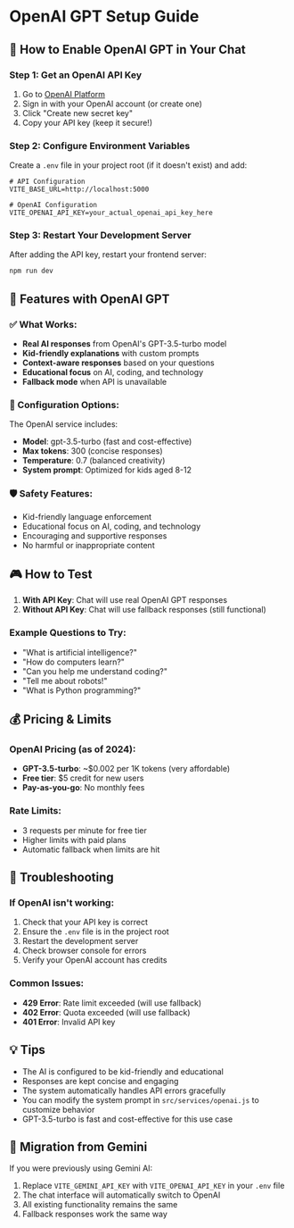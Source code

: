 # OpenAI GPT Setup Guide

## 🚀 How to Enable OpenAI GPT in Your Chat

### Step 1: Get an OpenAI API Key

1. Go to [OpenAI Platform](https://platform.openai.com/api-keys)
2. Sign in with your OpenAI account (or create one)
3. Click "Create new secret key"
4. Copy your API key (keep it secure!)

### Step 2: Configure Environment Variables

Create a `.env` file in your project root (if it doesn't exist) and add:

```env
# API Configuration
VITE_BASE_URL=http://localhost:5000

# OpenAI Configuration
VITE_OPENAI_API_KEY=your_actual_openai_api_key_here
```

### Step 3: Restart Your Development Server

After adding the API key, restart your frontend server:

```bash
npm run dev
```

## 🎯 Features with OpenAI GPT

### ✅ What Works:

- **Real AI responses** from OpenAI's GPT-3.5-turbo model
- **Kid-friendly explanations** with custom prompts
- **Context-aware responses** based on your questions
- **Educational focus** on AI, coding, and technology
- **Fallback mode** when API is unavailable

### 🔧 Configuration Options:

The OpenAI service includes:

- **Model**: gpt-3.5-turbo (fast and cost-effective)
- **Max tokens**: 300 (concise responses)
- **Temperature**: 0.7 (balanced creativity)
- **System prompt**: Optimized for kids aged 8-12

### 🛡️ Safety Features:

- Kid-friendly language enforcement
- Educational focus on AI, coding, and technology
- Encouraging and supportive responses
- No harmful or inappropriate content

## 🎮 How to Test

1. **With API Key**: Chat will use real OpenAI GPT responses
2. **Without API Key**: Chat will use fallback responses (still functional)

### Example Questions to Try:

- "What is artificial intelligence?"
- "How do computers learn?"
- "Can you help me understand coding?"
- "Tell me about robots!"
- "What is Python programming?"

## 💰 Pricing & Limits

### OpenAI Pricing (as of 2024):

- **GPT-3.5-turbo**: ~$0.002 per 1K tokens (very affordable)
- **Free tier**: $5 credit for new users
- **Pay-as-you-go**: No monthly fees

### Rate Limits:

- 3 requests per minute for free tier
- Higher limits with paid plans
- Automatic fallback when limits are hit

## 🔧 Troubleshooting

### If OpenAI isn't working:

1. Check that your API key is correct
2. Ensure the `.env` file is in the project root
3. Restart the development server
4. Check browser console for errors
5. Verify your OpenAI account has credits

### Common Issues:

- **429 Error**: Rate limit exceeded (will use fallback)
- **402 Error**: Quota exceeded (will use fallback)
- **401 Error**: Invalid API key

## 💡 Tips

- The AI is configured to be kid-friendly and educational
- Responses are kept concise and engaging
- The system automatically handles API errors gracefully
- You can modify the system prompt in `src/services/openai.js` to customize behavior
- GPT-3.5-turbo is fast and cost-effective for this use case

## 🔄 Migration from Gemini

If you were previously using Gemini AI:

1. Replace `VITE_GEMINI_API_KEY` with `VITE_OPENAI_API_KEY` in your `.env` file
2. The chat interface will automatically switch to OpenAI
3. All existing functionality remains the same
4. Fallback responses work the same way

